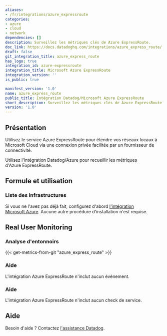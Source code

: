 ```yaml
---
aliases:
- /fr/integrations/azure_expressroute
categories:
- azure
- cloud
- network
dependencies: []
description: Surveillez les métriques clés de Azure ExpressRoute.
doc_link: https://docs.datadoghq.com/integrations/azure_express_route/
draft: false
git_integration_title: azure_express_route
has_logo: true
integration_id: azure-expressroute
integration_title: Microsoft Azure ExpressRoute
integration_version: ''
is_public: true

manifest_version: '1.0'
name: azure_express_route
public_title: Intégration Datadog/Microsoft Azure ExpressRoute
short_description: Surveillez les métriques clés de Azure ExpressRoute.
version: '1.0'
---
```


<!--  SOURCED FROM https://github.com/DataDog/dogweb -->
## Présentation

Utilisez le service Azure ExpressRoute pour étendre vos réseaux locaux à Microsoft Cloud via une connexion privée facilitée par un fournisseur de connectivité.

Utilisez l'intégration Datadog/Azure pour recueillir les métriques d'Azure ExpressRoute.

## Formule et utilisation

### Liste des infrastructures

Si vous ne l'avez pas déjà fait, configurez d'abord [l'intégration Microsoft Azure][1]. Aucune autre procédure d'installation n'est requise.

## Real User Monitoring

### Analyse d'entonnoirs
{{< get-metrics-from-git "azure_express_route" >}}


### Aide

L'intégration Azure ExpressRoute n'inclut aucun événement.

### Aide

L'intégration Azure ExpressRoute n'inclut aucun check de service.

## Aide

Besoin d'aide ? Contactez [l'assistance Datadog][3].

[1]: https://docs.datadoghq.com/fr/integrations/azure/
[2]: https://github.com/DataDog/dogweb/blob/prod/integration/azure_express_route/azure_express_route_metadata.csv
[3]: https://docs.datadoghq.com/fr/help/
